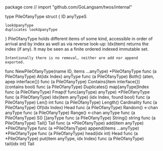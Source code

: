 package core // import "github.com/GoLangsam/twos/internal"

type PileOfanyType struct {
	ID
	anyTypeS

	lookUpanyType
	duplicates lookUpanyType
}
    PileOfanyType holds different items of some kind, accessible in order of
    arrival and by index as well as via reverse look-up: Idx(item) returns the
    index (if any). It may be seen as a finite ordered indexed immutable set.

    Intentionally there is no removal, neither are add nor append exported.


func NewPileOfanyType(name ID, items ...anyType) *PileOfanyType
func (a PileOfanyType) At(idx Index) anyType
func (a PileOfanyType) Both() (aten, apep interface{})
func (a PileOfanyType) Contains(item interface{}) (contains bool)
func (a PileOfanyType) Duplicates() map[anyType]Index
func (a PileOfanyType) Fmap(f func(anyType) anyType) *PileOfanyType
func (a PileOfanyType) Idx(item anyType) (idx Index, found bool)
func (a PileOfanyType) Len() int
func (a PileOfanyType) Length() Cardinality
func (a PileOfanyType) Of(idx Index) Head
func (a PileOfanyType) Random() <-chan anyType
func (a PileOfanyType) Range() <-chan anyType
func (a PileOfanyType) S() []anyType
func (a PileOfanyType) String() string
func (a PileOfanyType) Tail() Tail
func (a *PileOfanyType) add(item anyType) *PileOfanyType
func (a *PileOfanyType) append(items ...anyType) *PileOfanyType
func (a PileOfanyType) head(idx int) Head
func (a *PileOfanyType) put(item anyType, idx Index)
func (a PileOfanyType) tail(idx int) Tail
